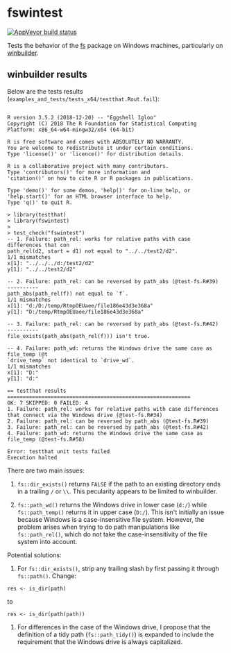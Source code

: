 # fswintest

[![AppVeyor build status](https://ci.appveyor.com/api/projects/status/github/jdblischak/fswintest?branch=master&svg=true)](https://ci.appveyor.com/project/jdblischak/fswintest)

Tests the behavior of the [fs][] package on Windows machines, particularly on
[winbuilder][].

[fs]: https://cran.r-project.org/package=fs
[winbuilder]: https://win-builder.r-project.org/

## winbuilder results

Below are the tests results (`examples_and_tests/tests_x64/testthat.Rout.fail`):

```

R version 3.5.2 (2018-12-20) -- "Eggshell Igloo"
Copyright (C) 2018 The R Foundation for Statistical Computing
Platform: x86_64-w64-mingw32/x64 (64-bit)

R is free software and comes with ABSOLUTELY NO WARRANTY.
You are welcome to redistribute it under certain conditions.
Type 'license()' or 'licence()' for distribution details.

R is a collaborative project with many contributors.
Type 'contributors()' for more information and
'citation()' on how to cite R or R packages in publications.

Type 'demo()' for some demos, 'help()' for on-line help, or
'help.start()' for an HTML browser interface to help.
Type 'q()' to quit R.

> library(testthat)
> library(fswintest)
> 
> test_check("fswintest")
-- 1. Failure: path_rel: works for relative paths with case differences that con
path_rel(d2, start = d1) not equal to "../../test2/d2".
1/1 mismatches
x[1]: "../../../d:/test2/d2"
y[1]: "../../test2/d2"

-- 2. Failure: path_rel: can be reversed by path_abs (@test-fs.R#39)  ----------
path_abs(path_rel(f)) not equal to `f`.
1/1 mismatches
x[1]: "d:/D:/temp/RtmpOEUaee/file186e43d3e368a"
y[1]: "D:/temp/RtmpOEUaee/file186e43d3e368a"

-- 3. Failure: path_rel: can be reversed by path_abs (@test-fs.R#42)  ----------
file_exists(path_abs(path_rel(f))) isn't true.

-- 4. Failure: path_wd: returns the Windows drive the same case as file_temp (@t
`drive_temp` not identical to `drive_wd`.
1/1 mismatches
x[1]: "D:"
y[1]: "d:"

== testthat results  ===========================================================
OK: 7 SKIPPED: 0 FAILED: 4
1. Failure: path_rel: works for relative paths with case differences that connect via the Windows drive (@test-fs.R#34) 
2. Failure: path_rel: can be reversed by path_abs (@test-fs.R#39) 
3. Failure: path_rel: can be reversed by path_abs (@test-fs.R#42) 
4. Failure: path_wd: returns the Windows drive the same case as file_temp (@test-fs.R#58) 

Error: testthat unit tests failed
Execution halted
```

There are two main issues:

1. `fs::dir_exists()` returns `FALSE` if the path to an existing directory ends
in a trailing `/` or `\\`. This pecularity appears to be limited to winbuilder.

1. `fs::path_wd()` returns the Windows drive in lower case (`d:/`) while
`fs::path_temp()` returns it in upper case (`D:/`). This isn't initially an
issue because Windows is a case-insensitive file system. However, the problem
arises when trying to do path manipulations like `fs::path_rel()`, which do not
take the case-insensitivity of the file system into account.

Potential solutions:

1. For `fs::dir_exists()`, strip any trailing slash by first passing it through `fs::path()`. Change:
```
res <- is_dir(path)
```
to
```
res <- is_dir(path(path))
```

1. For differences in the case of the Windows drive, I propose that the
definition of a tidy path (`fs::path_tidy()`) is expanded to include the
requirement that the Windows drive is always capitalized.
